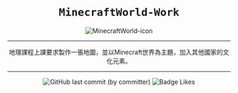 <div align="center">

# `MinecraftWorld-Work`

<img src="" alt="MinecraftWorld-icon">

---

地理課程上課要求製作一張地圖，並以Minecraft世界為主題，加入其他國家的文化元素。

---

![GitHub last commit (by committer)](https://img.shields.io/github/last-commit/Raxytw/MinecraftWorld-Work.svg?style=for-the-badge&labelColor=34a84d&color=268039) ![Badge Likes](https://img.shields.io/github/stars/Raxytw/MinecraftWorld-Work.svg?style=for-the-badge&labelColor=d0ab23&color=b0901e&logoColor=white&logo=Trustpilot)
</div>